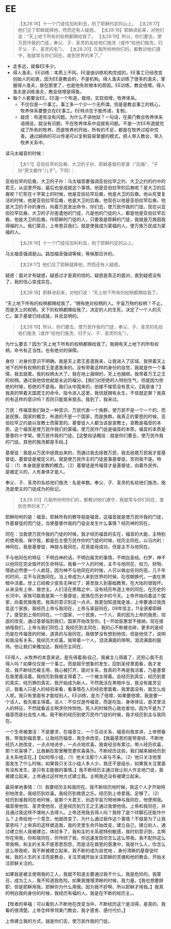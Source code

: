 # EE

> 【太28:16】十一个门徒往加利利去，到了耶稣约定的山上。
> 【太28:17】他们见了耶稣就拜他，然而还有人疑惑。
> 【太28:18】耶稣进前来，对他们说：“天上地下所有的权柄都赐给我了。
> 【太28:19】所以，你们要去，使万民作我的门徒，奉父、子、圣灵的名给他们施洗（或作“给他们施洗，归于父、子、圣灵的名”）。
> 【太28:20】凡我所吩咐你们的，都教训他们遵守，我就常与你们同在，直到世界的末了。”

- 走多远，就看EE多少。
- 得人渔夫，EE训练：本质上不同。EE是由训练机构完成的，EE事工已经改变创始人的初衷，因为EE是教会的，不是机构。得人渔夫训练了很多的渔夫，掌握得人渔夫，放在那里了，也是他失败根本的原因。EE训练，教会倍增。得人渔夫是训练渔夫，教会倍增是得鱼。
- 每个人都要会EE。EE是一个布道，栽培，实现倍增，牧养体系。
  - 不仅仅是一个事工。事工多一个少一个无所谓。但是是教会事工的核心，牧养体系要整合在EE事工。EE特点在于能传递，复制。
  - 疑虑：布道有没有问题。为什么不讲地狱？一句话，在美门教会牧养体系语境说，就没有问题。不在牧养体系中说就有问题。不是一次EE布道就完成了所有的牧养，而是牧养的开始，所有的不足，都是在牧养过程中完善。通过娴熟的可以传递可以复制容易掌握的模式，把人带入教会，带入牧养关系中。

读马太福音的时候：

> 【太1:1】亚伯拉罕的后裔、大卫的子孙、耶稣基督的家谱（“后裔”、“子孙”原文都作“儿子”。下同）：

亚伯拉罕的后裔，大卫的子孙：马太福音要强调亚伯拉罕之约、大卫之约的约中的君王。从这里开始，最后也是成就这个事情。他是亚伯拉罕的后裔呢？是大卫的后裔呢？钉死在十字架上的时候，他是亚伯拉罕后裔，他是大卫的后裔。他从死里复活的时候，他是亚伯拉罕后裔，他是大卫的后裔。他现在以他是亚伯拉罕后裔，他是大卫的子孙的身份，向着万民发出命令，你们去，使万民作我的门徒。现在以亚伯拉罕后裔，大卫的子孙差遣他的门徒，凡是他的门徒的人，都是他是亚伯拉罕后裔，他是大卫的后裔，作耶稣的门徒的人，只要我是耶稣的门徒，我就是万族因我得福的人。我们蒙召，上帝恩召我们，就是使我成为蒙福的人，使万族万民成为蒙福的人。

> 【太28:16】十一个门徒往加利利去，到了耶稣约定的山上。

马太福音强调是山。路加福音强调等候，等候那应许的。

> 【太28:17】他们见了耶稣就拜他，然而还有人疑惑。

疑惑：面对才有疑惑，疑惑过才是真的信的。疑惑是真正的面对，直到疑惑没有了，我的信心变成实在。

> 【太28:18】耶稣进前来，对他们说：“天上地下所有的权柄都赐给我了。

“天上地下所有的权柄都赐给我了。“拥有绝对权柄的人。宇宙万物的权柄？不止。而是天上的权柄，天下的权柄都赐给我了。决定的人的生死，决定了一个人的灭亡。属于基督已经成就，并且显明的。

> 【太28:19】所以，你们要去，使万民作我的门徒，奉父、子、圣灵的名给他们施洗（或作“给他们施洗，归于父、子、圣灵的名”）。

为什么要去？因为“天上地下所有的权柄都赐给我了。我拥有天上地下的所有权柄，命令有正当性。也有绝对的保障。

身份：对身份意识不明确。我是天上君王差遣我来，让我进入了区域，我带着天上地下的所有权柄的君王差遣我来的。没有带着这样的身份的自觉，我就是作一个事情，我去就累。我的权柄太大了。我在地上捆绑的，天上也捆绑。我带着万王之王的权柄。通过我他信他就是永远的福分。【我们对拒绝的人特别生气，但是因为拒绝的时候，拒绝的不是我。我们从中国来的，他接不接受没有意义。【我是谁？】我真的带着天国君王的命令、指令进入这里，我信就拥有永生，不信就定罪？我真的有这样的意识吗？否则只能晃来晃去。我到了，我来过。

万民：传福音我们缺乏一种意识。万民代表一个族群，使万民不是一个一个的，而是民族，国家的概念，布道的不是一个国家，而是族群。我真正的蒙恩的时候，亚伯拉罕之约是以宣教士而蒙恩的。基督徒人人都当该是宣教士。宣教是福音的本质，这个福音是使万民作我们的蒙福，使万民作门徒是福音的本质。福音的本质是基督的十字架。使万民作我的门徒。【这整段话概括：就是你们要去，使万民作我的门徒。其他的施洗都是手段。】

基督徒：我是从万民中拯救出来的，而通过我去拯救万民，我去拯救万民我才是基督徒。基督徒是被定义的。就是使万民作主的门徒差事基督徒，否则我不是。特征：（1）本身就是宣教的概念。（2）基督徒是传福音才是基督徒，向着外民传。是被定义的，人有身体才是人。

奉父、子、圣灵的名给他们施洗：名是单数。奉父、子、圣灵的名给他们施洗，施洗是使主的门徒成为的标记。

> 【太28:20】凡我所吩咐你们的，都教训他们遵守，我就常与你们同在，直到世界的末了。”

耶稣吩咐的是：福音。耶稣所有的教导就是福音。这福音就是使万民作我的门徒，作基督徒的而门徒，当使基督作我的门徒会发生什么事情？经历神的同在。

同在：当我使万民作我的门徒的时候，我才经历福音的实在，福音的大能，主特别的使用我、保守我，都是在主使万民作你的门徒的时候，经历主同在。以马内利：神同在。我是基督徒，神就与我同在。尼哥底母成功，但是主不与他同在。

不与他同在的特征：不明白神的话，不明白属灵的事情，不明白圣经。扫罗，神不以他同在完全毁坏的生命特征。我看一个人的时候，主不与他同在，权力、财物、情欲必然使一个人疯狂，因为神不与他同在的时候，人可以做出任何的恶。几千年的时间，主不与民族同在。当上帝成为人来到世界的时候，在改朝换代，一直在黑暗中活着。世上已经极少宣告无神论了，甚至放入到基础教育。在大陆的很毁坏。从来没有上帝、救世主。人们活在黑暗之中，没有经历布道上帝的同在。在历史的长河中。家族可能我是第一个基督徒，民族在历史中的今天。上帝开始向着这个国家，向着民族施恩。我真的意识到这一点点，我更加知道我是谁，上帝要通过我改变这个家族，我经历上帝与我同在，上帝与家庭同在。09年信主，11全家都耶稣了。感受到上帝的同在。一个国家，一个民族，一个人，真的因为上帝的施恩，彻底的改变。通过基督临到我们，国家开始改变你。【一开始慈惠堂不接纳，现在接纳哦我们，上帝与我们同在。】我经历到主同在，我的心不断被击碎，更多的是经历是在传福音的时候，道真的与我同在。我做梦没有想到他信，但是他信了，说明和我没有关系，我经历大欢喜。我带着一个人，泪流满面的带啊，泪流满面的服侍。他让我们来雅加达，我经历主同在，

EE得人，从牧养的本意来说，是先得着我i自己，我被主儿得着了，还担心我不去得人吗？如果仅仅是一个事工。而是超乎想象的发生，回到圣经里面看，我才发现，我不断经历被主用，我心被打开，面对关系，我真的不再是我活着，乃是基督在我里面活着。我经历到我被主得着了。一个被主得着。会经历到真实，经历到爱的真实，经历罪的真实，我开始成为新人。不然我活在黑暗中当，我没有属灵见识，我看人只是人的经验来看，看事情在人的经验里面看，我里面没有，我怎么给人呢。我只有里面有才能给别人。EE训练，是为了倍增，如果要倍增，我是要一个活人。我先被主得着。活人：不仅仅是传福音，而是吃饭、身体体征，是灵里活人的特征，不然就看说主啊求你怜悯他。死人的时候热心我也害怕，因为不是为了福音而是社会性人格。我不断的经历到使万民作门徒的时候，我才经历到主与我同在。

一个生命被激活：不是要求，在福音立，一个互动关系，福音向我宣讲，上帝预备我，带我到福音里，让我经历福音，我生命改变。【我最感恩的是带查经，不断地经历人地改变，一点点地进步，一点点地欢喜。我查经没有累过。带人经历欢喜，那个欢喜够了，比我躺在那里睡觉更欢喜喜乐。不断经历这些，我们越来越经历到主关系地实在。】【如何带小组，（1）他关注那个人来与不来。（2）他只关注他里面发生了什么时候。如果我只关注小组人多人少，我还不是组长，如果我关注里面有没有发生，是只有主能做的事情。】我不断经历主通过我让别人作主地门徒，我被建立起来，上帝通过这样地方式建立我。主啊我还没有被建立起来。

最简单地事情：（1）我要经历主和我同在。我不断经历地时候，我这个人才开始特别地改变。我经历到欢喜。我经历到救恩之乐。经历到上帝爱我。足够了。（2）经历到谁我同在地时候，是那个大君王，创造宇宙万物地神与我同在，他使用我。福音使他信、圣灵使他信，还是经历到万王之王通过我使他信。上帝和我同在，并且通过我这样不堪地人去得人。上帝还用我去得人吗？我除了是个绊脚石还能作什么？上帝给他一个意念，他就改变了。为什么通过我作这个事情？不就是为了让我蒙恩吗？上帝真的这样塑造我，我的灵里生命开始改变，建立自己，建立别人，通过建立别人我被建立。体验多了，我和主的关系就特别敏感，我时刻意识到，主啊你在用我，你和我同在，你怜悯了我，你迅速发现你怎么这么带我。我不配你这么带我啊。和主的关系不是恩恩怨怨，而是活在救恩的感激中，我是什么人，你怎么这么带我呢，我不断被建立起来，我不断的成为自觉地 ，身份清晰的基督徒时候，我的人生的关注而是教会，关注灵魂开始关注耶稣的灵魂和他的教会，开始关注耶稣关注的。

如果我是被主使用我的工人，我就不知道主要通过我干什么，我是危险的。我蒙召，成为工人，我不知道我危险。如果我慢慢清晰的时候，我力量。【我也想要辞职，但是耶稣用我，耶稣你为什么用我。因为我不好啊，所以耶稣才用我。】我真的明白我的身份的时候，我经历有福的人。我是在不断的经历主，。

【牧者的幸福：可以看到人不断地在改变当中，不断经历这个是活得，是真的，我看的很清楚。上帝怎样带领美门教会，我才感舍、感付代价。】

上帝建立我的方式，就是你们去，使万民作我的门徒。